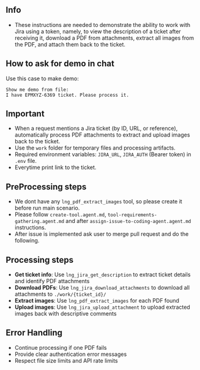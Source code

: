 ## Info
- These instructions are needed to demonstrate the ability to work with Jira using a token, namely, to view the description of a ticket after receiving it, download a PDF from attachments, extract all images from the PDF, and attach them back to the ticket.

## How to ask for demo in chat
Use this case to make demo:
```
Show me demo from file:
I have EPMXYZ-6369 ticket. Please process it.
```

## Important
- When a request mentions a Jira ticket (by ID, URL, or reference), automatically process PDF attachments to extract and upload images back to the ticket.
- Use the `work` folder for temporary files and processing artifacts.
- Required environment variables: `JIRA_URL`, `JIRA_AUTH` (Bearer token) in `.env` file.
- Everytime print link to the ticket.

## PreProcessing steps
- We dont have any `lng_pdf_extract_images` tool,
so please create it before run main scenario. 
- Please follow `create-tool.agent.md`, `tool-requirements-gathering.agent.md` and after `assign-issue-to-coding-agent.agent.md` instructions.
- After issue is implemented ask user to merge pull request and do the following.

## Processing steps
- **Get ticket info**: Use `lng_jira_get_description` to extract ticket details and identify PDF attachments
- **Download PDFs**: Use `lng_jira_download_attachments` to download all attachments to `./work/{ticket_id}/`
- **Extract images**: Use `lng_pdf_extract_images` for each PDF found
- **Upload images**: Use `lng_jira_upload_attachment` to upload extracted images back with descriptive comments

## Error Handling
- Continue processing if one PDF fails
- Provide clear authentication error messages
- Respect file size limits and API rate limits
